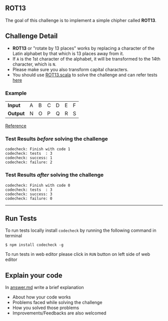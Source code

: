 ## ROT13

The goal of this challenge is to implement a simple chipher called **ROT13**.

## Challenge Detail
- **ROT13** or "rotate by 13 places" works by replacing a character of the Latin alphabet by that which is 13 places away from it. 
- If `A` is the 1st character of the alphabet, it will be transformed to the 14th character, which is `N`.
- Please make sure you also transform capital characters.
- You should use [ROT13.scala](src/main/scala/ROT13.scala) to solve the challenge and can refer tests [here](src/test/scala/ROT13Test.scala)

### Example

<table>
    <tr>
        <td><b>Input</b></td>
        <td>A</td>
        <td>B</td>
        <td>C</td>
        <td>D</td>
        <td>E</td>
        <td>F</td>
    </tr>
    <tr>
        <td><b>Output</b></td>
        <td>N</td>
        <td>O</td>
        <td>P</td>
        <td>Q</td>
        <td>R</td>
        <td>S</td>
    </tr>
</table>

[Reference](https://en.wikipedia.org/wiki/ROT13)

### Test Results *before* solving the challenge  
```
codecheck: Finish with code 1
codecheck: tests  : 3
codecheck: success: 1
codecheck: failure: 2
```

### Test Results *after* solving the challenge
```
codecheck: Finish with code 0
codecheck: tests  : 3
codecheck: success: 3
codecheck: failure: 0
```
--- --- ---
## Run Tests
To run tests locally install `codecheck` by running the following command in terminal 
```
$ npm install codecheck -g
```
To run tests in web editor please click in `RUN` button on left side of web editor

## Explain your code
In [answer.md](answer.md) write a brief explanation 
- About how your code works
- Problems faced while solving the challenge
- How you solved those problems
- Improvements/Feedbacks are also welcomed
